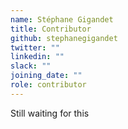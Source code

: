 ```yaml
---
name: Stéphane Gigandet
title: Contributor
github: stephanegigandet
twitter: ""
linkedin: ""
slack: ""
joining_date: ""
role: contributor
---
```


Still waiting for this

